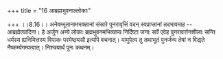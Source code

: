 +++
title = "16 आब्रह्मभुवनाल्लोकाः"

+++
।।8.16।। अनेवम्भूतानामभक्तानां संसारे पुनरावृत्तिं वदन् स्वप्राप्तानां
तदभावमाह -- आब्रह्मेत्यादिना। हे अर्जुन अन्ये लोकाः ब्रह्मभुवनमभिव्याप्य
निर्दिष्टा जनाः सर्वे एवेह पुनरावर्त्तनशीलाः सन्ति धर्मस्य ह्यनिमित्तस्य
विपाकः परमेष्ठ्यसौ इत्यपि वचनात्। मामुपेत्य तु तथाभूतं पुनर्जन्म तेषां न
विद्यते नैष्कर्म्यगम्यत्वात्। निश्चयार्थं पुनः कथनम्।

